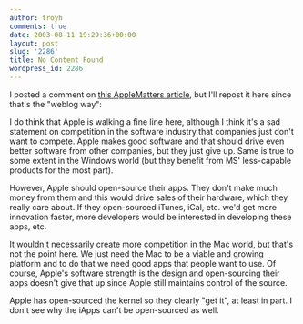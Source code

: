 ```yaml
---
author: troyh
comments: true
date: 2003-08-11 19:29:36+00:00
layout: post
slug: '2286'
title: No Content Found
wordpress_id: 2286
---
```


I posted a comment on [this AppleMatters article](http://www.applematters.com/comments.php?id=87_0_1_0_C), but I'll repost it here since that's the "weblog way":

I do think that Apple is walking a fine line here, although I think it's a sad statement on competition in the software industry that companies just don't want to compete. Apple makes good software and that should drive even better software from other companies, but they just give up. Same is true to some extent in the Windows world (but they benefit from MS' less-capable products for the most part).

However, Apple should open-source their apps. They don't make much money from them and this would drive sales of their hardware, which they really care about. If they open-sourced iTunes, iCal, etc. we'd get more innovation faster, more developers would be interested in developing these apps, etc.

It wouldn't necessarily create more competition in the Mac world, but that's not the point here. We just need the Mac to be a viable and growing platform and to do that we need good apps that people want to use. Of course, Apple's software strength is the design and open-sourcing their apps doesn't give that up since Apple still maintains control of the source.

Apple has open-sourced the kernel so they clearly "get it", at least in part. I don't see why the iApps can't be open-sourced as well.
